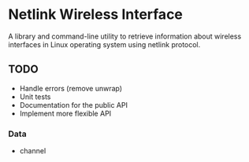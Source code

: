 # Netlink Wireless Interface

A library and command-line utility to retrieve information about wireless interfaces
in Linux operating system using netlink protocol.

## TODO

- Handle errors (remove unwrap)
- Unit tests
- Documentation for the public API
- Implement more flexible API

### Data
- channel

